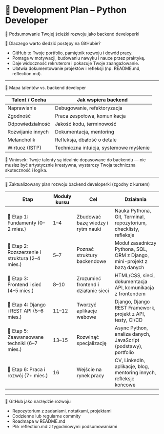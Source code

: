 # 🌱 Development Plan – Python Developer

🧭 Podsumowanie Twojej ścieżki rozwoju jako backend developerki

🔹 Dlaczego warto śledzić postępy na GitHubie?
- GitHub to Twoje portfolio, pamiętnik rozwoju i dowód pracy.
- Pomaga w motywacji, budowaniu nawyku i nauce przez praktykę.
- Daje widoczność rekruterom i pokazuje Twoje zaangażowanie.
- Ułatwia dokumentowanie projektów i refleksji (np. README.md, reflection.md).

---

🔹 Mapa talentów vs. backend developer

| Talent / Cecha           | Jak wspiera backend |
|--------------------------|---------------------|
| Naprawianie              | Debugowanie, refaktoryzacja |
| Zgodność                 | Praca zespołowa, komunikacja |
| Odpowiedzialność         | Jakość kodu, terminowość |
| Rozwijanie innych        | Dokumentacja, mentoring |
| Melancholik              | Refleksja, dbałość o detale |
| Wirtuoz (ISTP)           | Techniczna intuicja, systemowe myślenie |

🔑 Wniosek: Twoje talenty są idealnie dopasowane do backendu — nie musisz być artystycznie kreatywna, wystarczy Twoja techniczna skuteczność i logika.

---

📅 Zaktualizowany plan rozwoju backend developerki (zgodny z kursem)

| Etap | Moduły kursu | Cel | Działania |
|------|--------------|-----|-----------|
| 🔹 Etap 1: Fundamenty (0–2 mies.) | 1–4 | Zbudować bazę wiedzy i rytm nauki | Nauka Pythona, Git, Terminal, repozytorium, checklisty, refleksje |
| 🔹 Etap 2: Rozszerzenie i struktura (2–4 mies.) | 5–7 | Poznać struktury backendowe | Moduł zasadniczy Pythona, SQL, ORM z Django, mini-projekt z bazą danych |
| 🔹 Etap 3: Frontend i sieć (4–5 mies.) | 8–10 | Zrozumieć frontend i działanie sieci | HTML/CSS, sieci, dokumentacja API, komunikacja z frontendem |
| 🔹 Etap 4: Django i REST API (5–6 mies.) | 11–12 | Tworzyć aplikacje webowe | Django, Django REST Framework, projekt z API, testy, CI/CD |
| 🔹 Etap 5: Zaawansowane techniki (6–7 mies.) | 13–15 | Rozwinąć specjalizację | Async Python, analiza danych, JavaScript (podstawy), portfolio |
| 🔹 Etap 6: Praca i rozwój (7+ mies.) | 16 | Wejście na rynek pracy | CV, LinkedIn, aplikacje, blog, mentoring innych, refleksje końcowe |

---

🔹 GitHub jako narzędzie rozwoju

- Repozytorium z zadaniami, notatkami, projektami
- Codzienne lub regularne commity
- Roadmapa w README.md
- Plik reflection.md z tygodniowymi podsumowaniami
